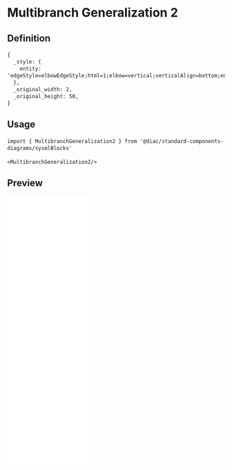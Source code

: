 # Multibranch Generalization 2

## Definition

```
{
  _style: { 
    entity: 'edgeStyle=elbowEdgeStyle;html=1;elbow=vertical;verticalAlign=bottom;endArrow=none;rounded=0;labelBackgroundColor=default;fontFamily=Helvetica;fontSize=11;fontColor=default;startSize=14;shape=connector;',
  },
  _original_width: 2,
  _original_height: 50,
}
```

## Usage

```
import { MultibranchGeneralization2 } from '@diac/standard-components-diagrams/sysmlBlocks'

<MultibranchGeneralization2/>
```

## Preview

<img src="./multibranch-generalization-2.png" width="200"/>
